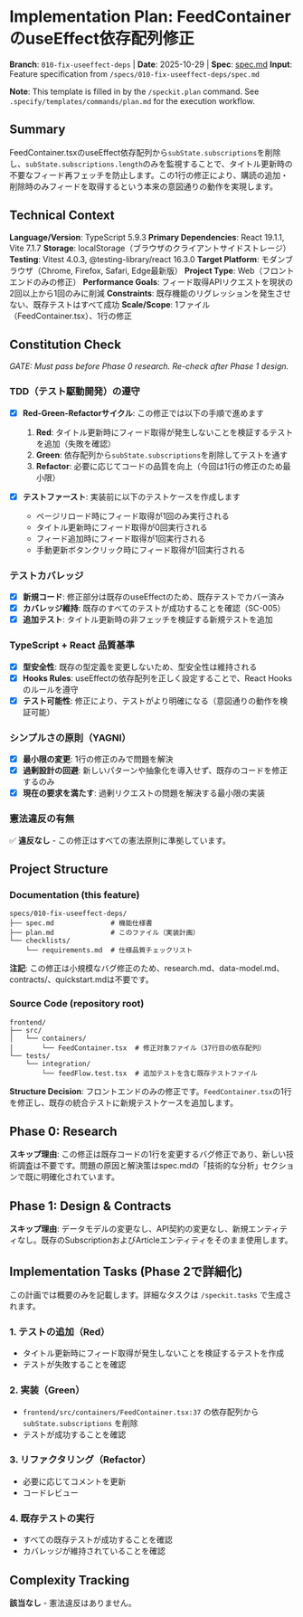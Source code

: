 # Implementation Plan: FeedContainerのuseEffect依存配列修正

**Branch**: `010-fix-useeffect-deps` | **Date**: 2025-10-29 | **Spec**: [spec.md](spec.md)
**Input**: Feature specification from `/specs/010-fix-useeffect-deps/spec.md`

**Note**: This template is filled in by the `/speckit.plan` command. See `.specify/templates/commands/plan.md` for the execution workflow.

## Summary

FeedContainer.tsxのuseEffect依存配列から`subState.subscriptions`を削除し、`subState.subscriptions.length`のみを監視することで、タイトル更新時の不要なフィード再フェッチを防止します。この1行の修正により、購読の追加・削除時のみフィードを取得するという本来の意図通りの動作を実現します。

## Technical Context

**Language/Version**: TypeScript 5.9.3
**Primary Dependencies**: React 19.1.1, Vite 7.1.7
**Storage**: localStorage（ブラウザのクライアントサイドストレージ）
**Testing**: Vitest 4.0.3, @testing-library/react 16.3.0
**Target Platform**: モダンブラウザ（Chrome, Firefox, Safari, Edge最新版）
**Project Type**: Web（フロントエンドのみの修正）
**Performance Goals**: フィード取得APIリクエストを現状の2回以上から1回のみに削減
**Constraints**: 既存機能のリグレッションを発生させない、既存テストはすべて成功
**Scale/Scope**: 1ファイル（FeedContainer.tsx）、1行の修正

## Constitution Check

*GATE: Must pass before Phase 0 research. Re-check after Phase 1 design.*

### TDD（テスト駆動開発）の遵守

- [x] **Red-Green-Refactorサイクル**: この修正では以下の手順で進めます
  1. **Red**: タイトル更新時にフィード取得が発生しないことを検証するテストを追加（失敗を確認）
  2. **Green**: 依存配列から`subState.subscriptions`を削除してテストを通す
  3. **Refactor**: 必要に応じてコードの品質を向上（今回は1行の修正のため最小限）

- [x] **テストファースト**: 実装前に以下のテストケースを作成します
  - ページリロード時にフィード取得が1回のみ実行される
  - タイトル更新時にフィード取得が0回実行される
  - フィード追加時にフィード取得が1回実行される
  - 手動更新ボタンクリック時にフィード取得が1回実行される

### テストカバレッジ

- [x] **新規コード**: 修正部分は既存のuseEffectのため、既存テストでカバー済み
- [x] **カバレッジ維持**: 既存のすべてのテストが成功することを確認（SC-005）
- [x] **追加テスト**: タイトル更新時の非フェッチを検証する新規テストを追加

### TypeScript + React 品質基準

- [x] **型安全性**: 既存の型定義を変更しないため、型安全性は維持される
- [x] **Hooks Rules**: useEffectの依存配列を正しく設定することで、React Hooksのルールを遵守
- [x] **テスト可能性**: 修正により、テストがより明確になる（意図通りの動作を検証可能）

### シンプルさの原則（YAGNI）

- [x] **最小限の変更**: 1行の修正のみで問題を解決
- [x] **過剰設計の回避**: 新しいパターンや抽象化を導入せず、既存のコードを修正するのみ
- [x] **現在の要求を満たす**: 過剰リクエストの問題を解決する最小限の実装

### 憲法違反の有無

✅ **違反なし** - この修正はすべての憲法原則に準拠しています。

## Project Structure

### Documentation (this feature)

```text
specs/010-fix-useeffect-deps/
├── spec.md              # 機能仕様書
├── plan.md              # このファイル（実装計画）
└── checklists/
    └── requirements.md  # 仕様品質チェックリスト
```

**注記**: この修正は小規模なバグ修正のため、research.md、data-model.md、contracts/、quickstart.mdは不要です。

### Source Code (repository root)

```text
frontend/
├── src/
│   └── containers/
│       └── FeedContainer.tsx  # 修正対象ファイル（37行目の依存配列）
└── tests/
    └── integration/
        └── feedFlow.test.tsx  # 追加テストを含む既存テストファイル
```

**Structure Decision**: フロントエンドのみの修正です。`FeedContainer.tsx`の1行を修正し、既存の統合テストに新規テストケースを追加します。

## Phase 0: Research

**スキップ理由**: この修正は既存コードの1行を変更するバグ修正であり、新しい技術調査は不要です。問題の原因と解決策はspec.mdの「技術的な分析」セクションで既に明確化されています。

## Phase 1: Design & Contracts

**スキップ理由**: データモデルの変更なし、API契約の変更なし、新規エンティティなし。既存のSubscriptionおよびArticleエンティティをそのまま使用します。

## Implementation Tasks (Phase 2で詳細化)

この計画では概要のみを記載します。詳細なタスクは `/speckit.tasks` で生成されます。

### 1. テストの追加（Red）

- タイトル更新時にフィード取得が発生しないことを検証するテストを作成
- テストが失敗することを確認

### 2. 実装（Green）

- `frontend/src/containers/FeedContainer.tsx:37` の依存配列から `subState.subscriptions` を削除
- テストが成功することを確認

### 3. リファクタリング（Refactor）

- 必要に応じてコメントを更新
- コードレビュー

### 4. 既存テストの実行

- すべての既存テストが成功することを確認
- カバレッジが維持されていることを確認

## Complexity Tracking

**該当なし** - 憲法違反はありません。
